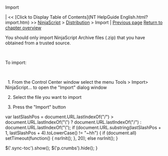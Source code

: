 ﻿










 


Import







| &lt;&lt; [Click to Display Table of Contents](NT HelpGuide English.html?import.htm) &gt;&gt;
 [NinjaScript](ninjascript.htm) &gt; [Distribution](distribution.htm) &gt;
Import | [Previous page](considerations_for_compiled_assemblies.htm)
[Return to chapter overview](distribution.htm)










You should only import NinjaScript Archive files (.zip) that you have obtained from a trusted source.


 


To import:


 


   1. From the Control Center window select the menu Tools &gt; Import&gt; NinjaScript... to open the "Import" dialog window


   2. Select the file you want to import


   3. Press the "Import" button





 
 var lastSlashPos = document.URL.lastIndexOf("/") &gt; document.URL.lastIndexOf("\\") ? document.URL.lastIndexOf("/") : document.URL.lastIndexOf("\\");
 if (document.URL.substring(lastSlashPos + 1, lastSlashPos + 4).toLowerCase() != "~hh") {
 if (document.all) setTimeout(function() {
 nsrInit();
 }, 20);
 else nsrInit();
 }
 
 
 $('.sync-toc').show();
 $('p.crumbs').hide();
 }
 
 
 



